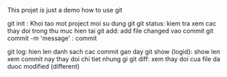 This projet is just a demo how to use git

git init : Khoi tao mot project moi su dung git
git status: kiem tra xem cac thay doi trong thu muc hien tai
git add: add file  changed vao commit
git commit -m 'message' : commit

git log: hien len danh sach cac commit gan day
git show {logid}: show len xem commit nay thay doi chi tiet nhung gi
git diff: xem thay doi cua file da duoc modified (different)